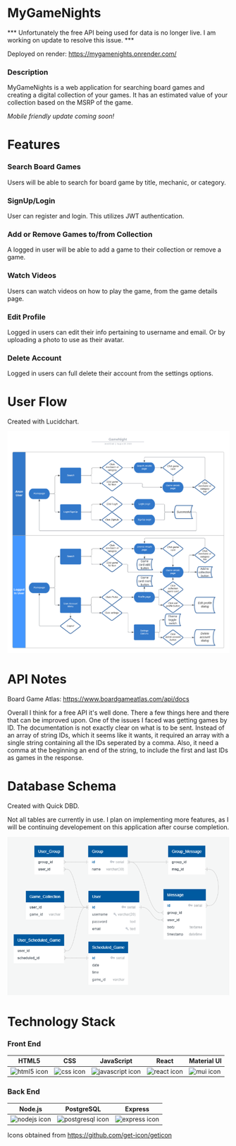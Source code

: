 # MyGameNights

*** Unfortunately the free API being used for data is no longer live. I am working on update to resolve this issue. ***

Deployed on render: https://mygamenights.onrender.com/

### Description

MyGameNights is a web application for searching board games and creating a digital collection of your games. It has an estimated value of your collection based on the MSRP of the game.

<i> Mobile friendly update coming soon! </i>

# Features

### Search Board Games

Users will be able to search for board game by title, mechanic, or category.

### SignUp/Login

User can register and login. This utilizes JWT authentication.

### Add or Remove Games to/from Collection

A logged in user will be able to add a game to their collection or remove a game.

### Watch Videos

Users can watch videos on how to play the game, from the game details page.

### Edit Profile

Logged in users can edit their info pertaining to username and email. Or by uploading a photo to use as their avatar.

### Delete Account

Logged in users can full delete their account from the settings options.

# User Flow

Created with Lucidchart.

![GameNight user flow](/prep/GameNight-user-flow.png)

# API Notes

Board Game Atlas: https://www.boardgameatlas.com/api/docs

Overall I think for a free API it's well done. There a few things here and there that can be improved upon. One of the issues I faced was getting games by ID. The documentation is not exactly clear on what is to be sent. Instead of an array of string IDs, which it seems like it wants, it required an array with a single string containing all the IDs seperated by a comma. Also, it need a comma at the beginning an end of the string, to include the first and last IDs as games in the response.

# Database Schema

Created with Quick DBD.

Not all tables are currently in use. I plan on implementing more features, as I will be continuing developement on this application after course completion.

![GameNight schema](/prep/QuickDBD-Capstone-2.png)

# Technology Stack

### Front End

| HTML5                                                                                                                       | CSS                                                                         | JavaScript                                                                                                                           | React                                                                                                                      | Material UI                                                                                                                    |
| --------------------------------------------------------------------------------------------------------------------------- | --------------------------------------------------------------------------- | ------------------------------------------------------------------------------------------------------------------------------------ | -------------------------------------------------------------------------------------------------------------------------- | ------------------------------------------------------------------------------------------------------------------------------ |
| ![html5 icon](https://raw.githubusercontent.com/get-icon/geticon/fc0f660daee147afb4a56c64e12bde6486b73e39/icons/html-5.svg) | ![css icon](https://github.com/get-icon/geticon/raw/master/icons/css-3.svg) | ![javascript icon](https://raw.githubusercontent.com/get-icon/geticon/fc0f660daee147afb4a56c64e12bde6486b73e39/icons/javascript.svg) | ![react icon](https://raw.githubusercontent.com/get-icon/geticon/fc0f660daee147afb4a56c64e12bde6486b73e39/icons/react.svg) | ![mui icon](https://raw.githubusercontent.com/get-icon/geticon/fc0f660daee147afb4a56c64e12bde6486b73e39/icons/material-ui.svg) |

### Back End

| Node.js                                                                                                                      | PostgreSQL                                                                              | Express                                                                                                                        |
| ---------------------------------------------------------------------------------------------------------------------------- | --------------------------------------------------------------------------------------- | ------------------------------------------------------------------------------------------------------------------------------ |
| ![nodejs icon](https://raw.githubusercontent.com/get-icon/geticon/fc0f660daee147afb4a56c64e12bde6486b73e39/icons/nodejs.svg) | ![postgresql icon](https://github.com/get-icon/geticon/raw/master/icons/postgresql.svg) | ![express icon](https://raw.githubusercontent.com/get-icon/geticon/fc0f660daee147afb4a56c64e12bde6486b73e39/icons/express.svg) |

Icons obtained from https://github.com/get-icon/geticon
